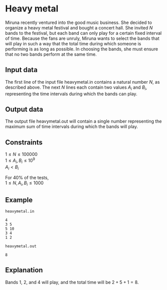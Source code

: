 # Heavy metal

Miruna recently ventured into the good music business. She decided to organize a heavy metal festival and bought a concert hall. She invited $N$ bands to the festival, but each band can only play for a certain fixed interval of time. Because the fans are unruly, Miruna wants to select the bands that will play in such a way that the total time during which someone is performing is as long as possible. In choosing the bands, she must ensure that no two bands perform at the same time.

## Input data

The first line of the input file heavymetal.in contains a natural number $N$, as described above. The next $N$ lines each contain two values $A_i$ and $B_i$, representing the time intervals during which the bands can play.

## Output data

The output file heavymetal.out will contain a single number representing the maximum sum of time intervals during which the bands will play.

## Constraints

$1 \leq N \leq 100000$  
$1 \leq A_i, B_i \leq 10^9$  
$A_i < B_i$

For 40% of the tests,  
$1 \leq N, A_i, B_i \leq 1000$

## Example

`heavymetal.in`
```
4
3 5
5 10
3 4
1 2
```

`heavymetal.out`
```
8
```

## Explanation

Bands $1$, $2$, and $4$ will play, and the total time will be $2 + 5 + 1 = 8$.